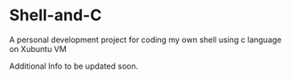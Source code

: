# Shell-and-C

A personal development project for coding my own shell using c language on Xubuntu VM

Additional Info to be updated soon. 